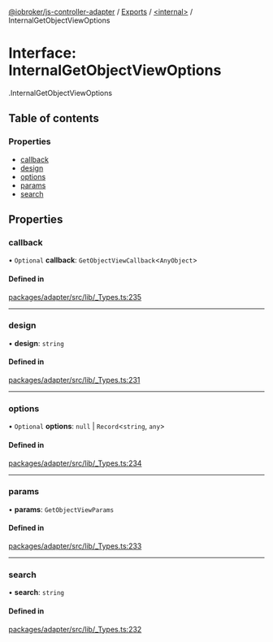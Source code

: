 [@iobroker/js-controller-adapter](../README.md) / [Exports](../modules.md) / [<internal\>](../modules/internal_.md) / InternalGetObjectViewOptions

# Interface: InternalGetObjectViewOptions

[<internal>](../modules/internal_.md).InternalGetObjectViewOptions

## Table of contents

### Properties

- [callback](internal_.InternalGetObjectViewOptions.md#callback)
- [design](internal_.InternalGetObjectViewOptions.md#design)
- [options](internal_.InternalGetObjectViewOptions.md#options)
- [params](internal_.InternalGetObjectViewOptions.md#params)
- [search](internal_.InternalGetObjectViewOptions.md#search)

## Properties

### callback

• `Optional` **callback**: `GetObjectViewCallback`<`AnyObject`\>

#### Defined in

[packages/adapter/src/lib/_Types.ts:235](https://github.com/ioBroker/ioBroker.js-controller/blob/aa1243a8/packages/adapter/src/lib/_Types.ts#L235)

___

### design

• **design**: `string`

#### Defined in

[packages/adapter/src/lib/_Types.ts:231](https://github.com/ioBroker/ioBroker.js-controller/blob/aa1243a8/packages/adapter/src/lib/_Types.ts#L231)

___

### options

• `Optional` **options**: ``null`` \| `Record`<`string`, `any`\>

#### Defined in

[packages/adapter/src/lib/_Types.ts:234](https://github.com/ioBroker/ioBroker.js-controller/blob/aa1243a8/packages/adapter/src/lib/_Types.ts#L234)

___

### params

• **params**: `GetObjectViewParams`

#### Defined in

[packages/adapter/src/lib/_Types.ts:233](https://github.com/ioBroker/ioBroker.js-controller/blob/aa1243a8/packages/adapter/src/lib/_Types.ts#L233)

___

### search

• **search**: `string`

#### Defined in

[packages/adapter/src/lib/_Types.ts:232](https://github.com/ioBroker/ioBroker.js-controller/blob/aa1243a8/packages/adapter/src/lib/_Types.ts#L232)
